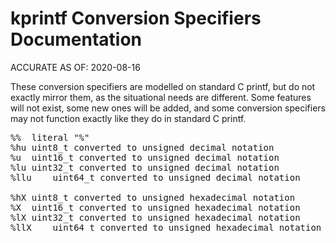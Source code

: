 # kprintf Conversion Specifiers Documentation

ACCURATE AS OF: 2020-08-16

These conversion specifiers are modelled on standard C printf, but do not
exactly mirror them, as the situational needs are different. Some features
will not exist, some new ones will be added, and some conversion specifiers
may not function exactly like they do in standard C printf.

<pre>
%%	literal "%"
%hu	uint8_t converted to unsigned decimal notation
%u	uint16_t converted to unsigned decimal notation
%lu	uint32_t converted to unsigned decimal notation
%llu	uint64_t converted to unsigned decimal notation

%hX	uint8_t converted to unsigned hexadecimal notation
%X	uint16_t converted to unsigned hexadecimal notation
%lX	uint32_t converted to unsigned hexadecimal notation
%llX	uint64_t converted to unsigned hexadecimal notation
</pre>
